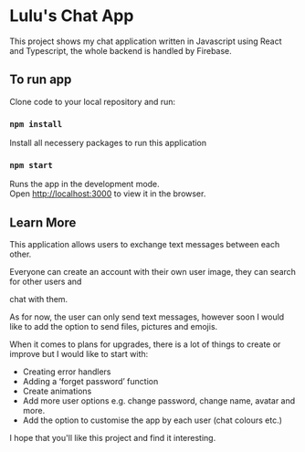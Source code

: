 # Lulu's Chat App

This project shows my chat application written in Javascript using React and Typescript, the whole backend is handled by Firebase.

## To run app

Clone code to your local repository and run:

### `npm install`

Install all necessery packages to run this application

### `npm start`

Runs the app in the development mode.\
Open [http://localhost:3000](http://localhost:3000) to view it in the browser.


## Learn More

This application allows users to exchange text messages between each other. 

Everyone can create an account with their own user image, they can search for other users and

chat with them. 

As for now, the user can only send text messages, however soon I would like to add the option to send files, pictures and emojis.

When it comes to plans for upgrades, there is a lot of things to create or improve but I would like to start with:

- Creating error handlers
- Adding a ‘forget password’ function
- Create animations
- Add more user options e.g. change password, change name, avatar and more.
- Add the option to customise the app by each user (chat colours etc.)

I hope that you'll like this project and find it interesting.
